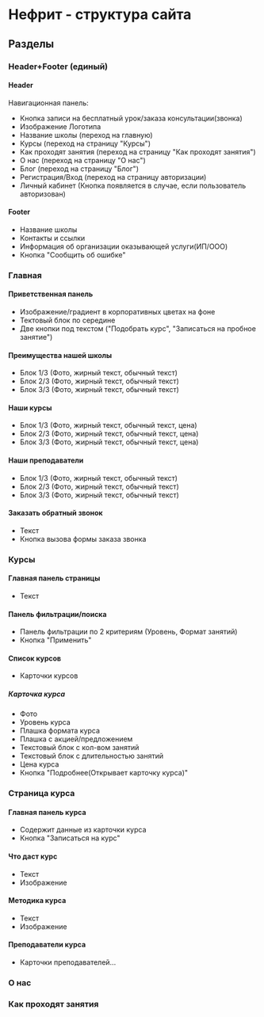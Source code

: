 # Нефрит - структура сайта

## Разделы

### Header+Footer (единый)

#### Header

Навигационная панель:

- Кнопка записи на бесплатный урок/заказа консультации(звонка)
- Изображение Логотипа
- Название школы (переход на главную)
- Курсы (переход на страницу "Курсы")
- Как проходят занятия (переход на страницу "Как проходят занятия")
- О нас (переход на страницу "О нас")
- Блог (переход на страницу "Блог")
- Регистрация/Вход (переход на страницу авторизации)
- Личный кабинет (Кнопка появляется в случае, если пользователь авторизован)

#### Footer

- Название школы
- Контакты и ссылки
- Информация об организации оказывающей услуги(ИП/ООО)
- Кнопка "Сообщить об ошибке"

### Главная

#### Приветственная панель

- Изображение/градиент в корпоративных цветах на фоне
- Тектовый блок по середине
- Две кнопки под текстом ("Подобрать курс", "Записаться на пробное занятие")

#### Преимущества нашей школы

- Блок 1/3 (Фото, жирный текст, обычный текст)
- Блок 2/3 (Фото, жирный текст, обычный текст)
- Блок 3/3 (Фото, жирный текст, обычный текст)

#### Наши курсы

- Блок 1/3 (Фото, жирный текст, обычный текст, цена)
- Блок 2/3 (Фото, жирный текст, обычный текст, цена)
- Блок 3/3 (Фото, жирный текст, обычный текст, цена)

#### Наши преподаватели

- Блок 1/3 (Фото, жирный текст, обычный текст)
- Блок 2/3 (Фото, жирный текст, обычный текст)
- Блок 3/3 (Фото, жирный текст, обычный текст)

#### Заказать обратный звонок

- Текст
- Кнопка вызова формы заказа звонка

### Курсы

#### Главная панель страницы

- Текст

#### Панель фильтрации/поиска

- Панель фильтрации по 2 критериям (Уровень, Формат занятий)
- Кнопка "Применить"

#### Список курсов

- Карточки курсов

##### Карточка курса

- Фото
- Уровень курса
- Плашка формата курса
- Плашка с акцией/предложением
- Текстовый блок с кол-вом занятий
- Текстовый блок с длительностью занятий
- Цена курса
- Кнопка "Подробнее(Открывает карточку курса)"

### Страница курса

#### Главная панель курса

- Содержит данные из карточки курса
- Кнопка "Записаться на курс"

#### Что даст курс

- Текст
- Изображение

#### Методика курса

- Текст
- Изображение

#### Преподаватели курса

- Карточки преподавателей...

### О нас

### Как проходят занятия

